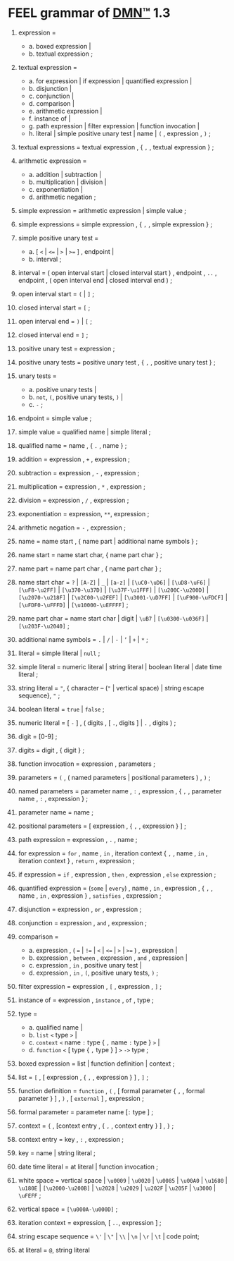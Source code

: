 # FEEL grammar of [DMN™](https://www.omg.org/spec/DMN/1.3/PDF) 1.3

1. expression  =
    - a. boxed expression |
    - b. textual expression ;

2. textual expression  =
    - a. for expression | if expression | quantified expression |
    - b. disjunction |
    - c. conjunction |
    - d. comparison |
    - e. arithmetic expression |
    - f. instance of |
    - g. path expression | filter expression | function invocation |
    - h. literal | simple positive unary test | name | `(` , expression  , `)` ;

3. textual expressions  = textual expression  , { `,` , textual expression  } ;

4. arithmetic expression =
    - a. addition | subtraction |
    - b. multiplication | division |
    - c. exponentiation |
    - d. arithmetic negation ;

5. simple expression  = arithmetic expression | simple value  ;

6. simple expressions  = simple expression  , { `,` , simple expression  } ;

7. simple positive unary test  =
    - a. [ `<` | `<=` | `>` | `>=` ] , endpoint |
    - b. interval  ;

8. interval = ( open interval start | closed interval start ) ,
   endpoint , `..` , endpoint ,
   ( open interval end | closed interval end ) ;

9. open interval start = `(` | `]` ;

10. closed interval start = `[` ;

11. open interval end = `)` | `[` ;

12. closed interval end = `]` ;

13. positive unary test = expression ;

14. positive unary tests = positive unary test , { `,` , positive unary test } ;

15. unary tests =
    - a. positive unary tests |
    - b. `not`, `(`, positive unary tests, `)` |
    - c. `-` ;

16. endpoint = simple value ;

17. simple value = qualified name | simple literal ;

18. qualified name = name , { `.` , name } ;

19. addition = expression , `+` , expression ;

20. subtraction = expression , `-` , expression ;

21. multiplication = expression , `*` , expression ;

22. division = expression , `/` , expression ;

23. exponentiation = expression, `**`, expression ;

24. arithmetic negation = `-` , expression ;

25. name = name start , { name part | additional name symbols } ;

26. name start = name start char, { name part char } ;

27. name part = name part char , { name part char } ;

28. name start char = `?`  | `[A-Z]`  | `_` | `[a-z]`
    | `[\uC0-\uD6]`     | `[\uD8-\uF6]`     | `[\uF8-\u2FF]`    | `[\u370-\u37D]`
    | `[\u37F-\u1FFF]`  | `[\u200C-\u200D]` | `[\u2070-\u218F]` | `[\u2C00-\u2FEF]`
    | `[\u3001-\uD7FF]` | `[\uF900-\uFDCF]` | `[\uFDF0-\uFFFD]` | `[\u10000-\uEFFFF]` ;

29. name part char = name start char | digit | `\uB7` | `[\u0300-\u036F]` | `[\u203F-\u2040]` ;

30. additional name symbols = `.` | `/` | `-` | `’` | `+` | `*` ;

31. literal = simple literal | `null` ;

32. simple literal = numeric literal | string literal | boolean literal | date time literal ;

33. string literal = `"`, { character – (`"` | vertical space) | string escape sequence}, `"` ;

34. boolean literal = `true` | `false` ;

35. numeric literal = [ `-` ] , ( digits , [ `.`, digits ] | `.` , digits ) ;

36. digit = [0-9] ;

37. digits = digit , { digit } ;

38. function invocation = expression , parameters ;

39. parameters = `(` , ( named parameters | positional parameters ) , `)` ;

40. named parameters = parameter name , `:` , expression , { `,` , parameter name , `:` , expression } ;

41. parameter name = name ;

42. positional parameters = [ expression , { `,` , expression } ] ;

43. path expression = expression , `.` , name ;

44. for expression = `for` , name , `in` , iteration context { `,` , name , `in` , iteration context } , `return` , expression ;

45. if expression = `if` , expression , `then` , expression , `else` expression ;

46. quantified expression = (`some` | `every`) , name , `in` , expression , { `,` , name , `in` , expression } , `satisfies` , expression ;

47. disjunction = expression , `or` , expression ;

48. conjunction = expression , `and` , expression ;

49. comparison =
    - a. expression , ( `=` | `!=` | `<` | `<=` | `>` | `>=` ) , expression |
    - b. expression , `between` , expression , `and` , expression |
    - c. expression , `in` , positive unary test |
    - d. expression , `in` , `(`, positive unary tests, `)` ;

50. filter expression = expression , `[` , expression , `]` ;

51. instance of = expression , `instance` , `of` , type ;

52. type =
    - a. qualified name |
    - b. `list` `<` type `>` |
    - c. `context` `<` name `:` type { `,` name `:` type } `>` |
    - d. `function` `<` [ type { `,` type } ] `>` `->` type ;

53. boxed expression = list | function definition | context ;

54. list = `[` , [ expression , { `,` , expression } ] , `]` ;

55. function definition = `function` , `(` , [ formal parameter { `,` , formal parameter } ] , `)` , [ `external` ] , expression ;

56. formal parameter = parameter name [`:` type ] ;

57. context = `{` , [context entry , { `,` , context entry } ] , `}` ;

58. context entry = key , `:` , expression ;

59. key = name | string literal ;

60. date time literal = at literal | function invocation ;

61. white space = vertical space | `\u0009` | `\u0020` | `\u0085` | `\u00A0` | `\u1680` | `\u180E` | `[\u2000-\u200B]`
    | `\u2028` | `\u2029` | `\u202F` | `\u205F` | `\u3000` | `\uFEFF` ;

62. vertical space = `[\u000A-\u000D]` ;

63. iteration context = expression, [ `..`, expression ] ;

64. string escape sequence = `\'` | `\"` | `\\` | `\n` | `\r` | `\t` | code point;

65. at literal = `@`, string literal

